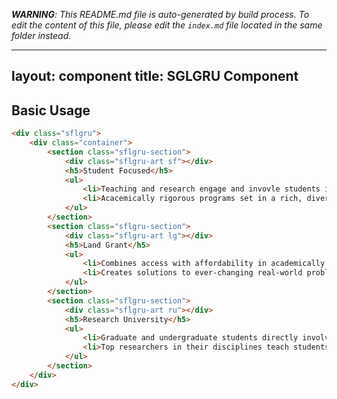 _**WARNING**: This README.md file is auto-generated by build process. To edit the content of this file, please edit the `index.md` file located in the same folder instead._

---
layout: component
title: SGLGRU Component
---

## Basic Usage

```html
<div class="sflgru">
    <div class="container">
        <section class="sflgru-section">
            <div class="sflgru-art sf"></div>
            <h5>Student Focused</h5>
            <ul>
                <li>Teaching and research engage and invovle students in an immersive learning environment</li>
                <li>Acacemically rigorous programs set in a rich, diverse, supportive community</li>
            </ul>
        </section>
        <section class="sflgru-section">
            <div class="sflgru-art lg"></div>
            <h5>Land Grant</h5>
            <ul>
                <li>Combines access with affordability in academically rigorous, demanding environment</li>
                <li>Creates solutions to ever-changing real-world problems</li>
            </ul>
        </section>
        <section class="sflgru-section">
            <div class="sflgru-art ru"></div>
            <h5>Research University</h5>
            <ul>
                <li>Graduate and undergraduate students directly involved in world-class research</li>
                <li>Top researchers in their disciplines teach students</li>
            </ul>
        </section>
    </div>
</div>
```
